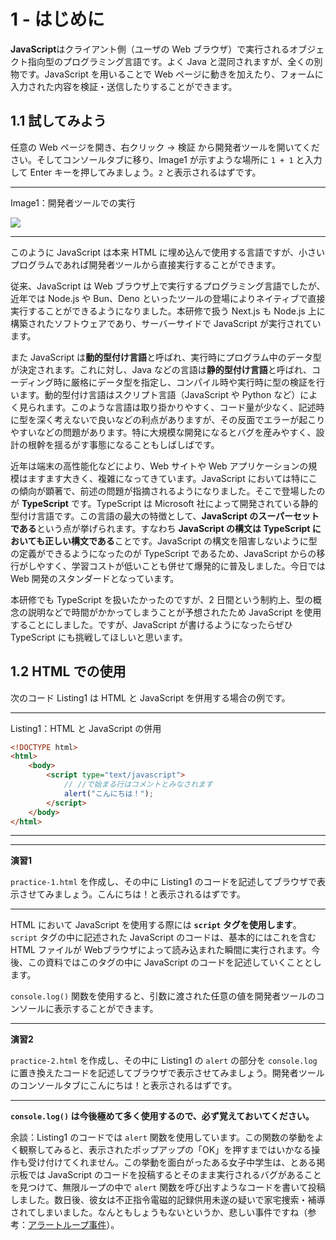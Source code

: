 # 1 - はじめに
**JavaScript**はクライアント側（ユーザの Web ブラウザ）で実行されるオブジェクト指向型のプログラミング言語です。よく Java と混同されますが、全くの別物です。JavaScript を用いることで Web ページに動きを加えたり、フォームに入力された内容を検証・送信したりすることができます。

## 1.1 試してみよう
任意の Web ページを開き、右クリック → 検証 から開発者ツールを開いてください。そしてコンソールタブに移り、Image1 が示すような場所に `1 + 1` と入力して Enter キーを押してみましょう。`2` と表示されるはずです。

---
Image1：開発者ツールでの実行  

![](https://i.imgur.com/vujDq41.png)

---

このように JavaScript は本来 HTML に埋め込んで使用する言語ですが、小さいプログラムであれば開発者ツールから直接実行することができます。

従来、JavaScript は Web ブラウザ上で実行するプログラミング言語でしたが、近年では Node.js や Bun、Deno といったツールの登場によりネイティブで直接実行することができるようになりました。本研修で扱う Next.js も Node.js 上に構築されたソフトウェアであり、サーバーサイドで JavaScript が実行されています。

また JavaScript は**動的型付け言語**と呼ばれ、実行時にプログラム中のデータ型が決定されます。これに対し、Java などの言語は**静的型付け言語**と呼ばれ、コーディング時に厳格にデータ型を指定し、コンパイル時や実行時に型の検証を行います。動的型付け言語はスクリプト言語（JavaScript や Python など）によく見られます。このような言語は取り掛かりやすく、コード量が少なく、記述時に型を深く考えないで良いなどの利点がありますが、その反面でエラーが起こりやすいなどの問題があります。特に大規模な開発になるとバグを産みやすく、設計の根幹を揺るがす事態になることもしばしばです。

近年は端末の高性能化などにより、Web サイトや Web アプリケーションの規模はますます大きく、複雑になってきています。JavaScript においては特にこの傾向が顕著で、前述の問題が指摘されるようになりました。そこで登場したのが **TypeScript** です。TypeScript は Microsoft 社によって開発されている静的型付け言語です。この言語の最大の特徴として、**JavaScript のスーパーセットである**という点が挙げられます。すなわち **JavaScript の構文は TypeScript においても正しい構文である**ことです。JavaScript の構文を阻害しないように型の定義ができるようになったのが TypeScript であるため、JavaScript からの移行がしやすく、学習コストが低いことも併せて爆発的に普及しました。今日では Web 開発のスタンダードとなっています。

本研修でも TypeScript を扱いたかったのですが、2 日間という制約上、型の概念の説明などで時間がかかってしまうことが予想されたため JavaScript を使用することにしました。ですが、JavaScript が書けるようになったらぜひ TypeScript にも挑戦してほしいと思います。

## 1.2 HTML での使用
次のコード Listing1 は HTML と JavaScript を併用する場合の例です。

---
Listing1：HTML と JavaScript の併用

```html
<!DOCTYPE html>
<html>
    <body>
        <script type="text/javascript">
            // //で始まる行はコメントとみなされます
            alert("こんにちは！");
        </script>
    </body>
</html>
```

---

---
**演習1**  


`practice-1.html` を作成し、その中に Listing1 のコードを記述してブラウザで表示させてみましょう。こんにちは！と表示されるはずです。

---

HTML において JavaScript を使用する際には **`script` タグを使用します**。`script` タグの中に記述された JavaScript のコードは、基本的にはこれを含む HTML ファイルが Webブラウザによって読み込まれた瞬間に実行されます。今後、この資料ではこのタグの中に JavaScript のコードを記述していくこととします。

`console.log()` 関数を使用すると、引数に渡された任意の値を開発者ツールのコンソールに表示することができます。

---
**演習2**  


`practice-2.html` を作成し、その中に Listing1 の `alert` の部分を `console.log` に置き換えたコードを記述してブラウザで表示させてみましょう。開発者ツールのコンソールタブにこんにちは！と表示されるはずです。

---

**`console.log()` は今後極めて多く使用するので、必ず覚えておいてください。**

余談：Listing1 のコードでは `alert` 関数を使用しています。この関数の挙動をよく観察してみると、表示されたポップアップの「OK」を押すまではいかなる操作も受け付けてくれません。この挙動を面白がったある女子中学生は、とある掲示板では JavaScript のコードを投稿するとそのまま実行されるバグがあることを見つけて、無限ループの中で `alert` 関数を呼び出すようなコードを書いて投稿しました。数日後、彼女は不正指令電磁的記録供用未遂の疑いで家宅捜索・補導されてしまいました。なんともしょうもないというか、悲しい事件ですね（参考：[アラートループ事件](https://ja.wikipedia.org/wiki/%E3%82%A2%E3%83%A9%E3%83%BC%E3%83%88%E3%83%AB%E3%83%BC%E3%83%97%E4%BA%8B%E4%BB%B6)）。